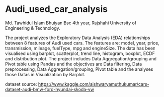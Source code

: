 # Audi_used_car_analysis
Md. Tawhidul Islam Bhuiyan
Bsc 4th year, Rajshahi University of Engineering & Technology.

The project analyzes the Exploratory Data Analysis (EDA) relationships between 8 features of Audi used cars. The features are: model, year, price, transmission, mileage, fuelType, mpg and engineSize. The data has been visualised using barplot, scatterplot, trend line, histogram, boxplot, ECDF and distribution plot.
The project includes Data Aggregation/grouping and Pivot table using Pandas and the objectives are Data filtering, Data preprocessing, Data Aggregation/grouping, Pivot table and the analyses those Datas in Visualization by Barplot.

dataset source: https://www.kaggle.com/aishwaryamuthukumar/cars-dataset-audi-bmw-ford-hyundai-skoda-vw
